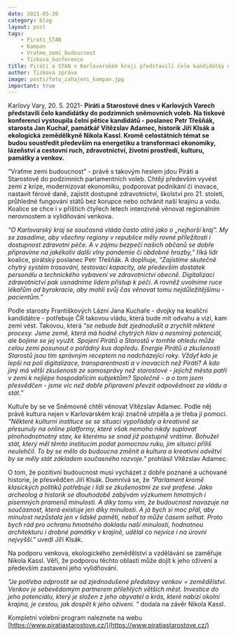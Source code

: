 ```yaml
---
date: 2021-05-20
category: blog
layout: post
tags:
    - Pirati_STAN
    - Kampan
    - Vratme_zemi_budoucnost
    - Tiskova_konference
title: Piráti a STAN v Karlovarském kraji představili čelo kandidátky do sněmovních voleb
author: Tisková zpráva
image: posts/foto_zahajeni_kampan.jpg
important: true
---
```

Karlovy Vary, 20. 5. 2021- **Piráti a Starostové dnes v Karlových Varech představili čelo kandidátky do podzimních sněmovních voleb. Na tiskové konferenci vystoupila čelní pětice kandidátů - poslanec Petr Třešňák, starosta Jan Kuchař, památkář Vítězslav Adamec, historik Jiří Klsák a ekologická zemědělkyně Nikola Kassl. Kromě celostátních témat se budou soustředit především na energetiku a transformaci ekonomiky, lázeňství a cestovní ruch, zdravotnictví, životní prostředí, kulturu, památky a venkov.**

  

“Vraťme zemi budoucnost” - právě s takovým heslem jdou Piráti a Starostové do podzimních parlamentních voleb. Chtějí především vyvést zemi z krize, modernizovat ekonomiku, podporovat podnikání či inovace, nastavit férové daně, zajistit dostupné zdravotnictví, školství pro 21. století, průhledné fungování států bez korupce nebo ochránit naší krajinu a vodu. Koalice se chce i v příštích čtyřech letech intenzivně věnovat regionálním nerovnostem a vylidňování venkova.

  

*“O Karlovarský kraj se současná vláda často otírá jako o „nejhorší kraj“. My se zasadíme, aby všechny regiony v republice měly rovné příležitosti i dostupnost zdravotní péče. A v zájmu bezpečí našich občanů se dobře připravíme na jakékoliv další vlny pandemie či obdobné hrozby,”* říká lídr koalice, pirátský poslanec Petr Třešňák. A doplňuje, 
*“Zajistíme skutečně chytrý systém trasování, testovací kapacity, ale především dostatek personálu a technického vybavení ve zdravotnictví obecně. Digitalizací zdravotnictví pak usnadníme lidem přístup k péči. A rovněž uvolníme ruce lékařům od byrokracie, aby mohli svůj čas věnovat tomu nejdůležitějšímu - pacientům.”*

  

Podle starosty Františkových Lázní Jana Kuchaře - dvojky na koaliční kandidátce - potřebuje ČR takovou vládu, která bude mít odvahu a vizi, kam zemi vést. Takovou, která *“se nebude bát zjednodušit a zrychlit některé procesy. Jsme země, která má hodně chytrých hlav a nesmírný potenciál, ale bojíme se jej využít. Spojení Pirátů a Starostů v tomhle ohledu může celou zemi posunout o pořádný kus dopředu. Energie Pirátů a zkušenosti Starostů jsou tím správným receptem na nadcházející roky. Vždyť kdo je lepší na poli digitalizace, transparentnosti a v inovacích než Piráti? A kdo jiný má větší zkušenosti ze samosprávy než starostové - jejichž města patří v zemi k nejlépe hospodařícím subjektům? Společně - a o tom jsem přesvědčen - jsme víc než dobře připraveni převzít odpovědnost za vládu a stát.”*

  

Kultuře by se ve Sněmovně chtěl věnovat Vítězslav Adamec. Podle něj právě kultura nejen v Karlovarském kraji značně utrpěla a je třeba jí pomoci. *“Některé kulturní instituce se se situací vypořádaly a kreativně se přesunuly na online platformy, které však nemoho nikdy suplovat plnohodnotnotný stav, ke kterému se snad již postupně vrátíme. Bohužel stát, který měl těmto institucím podat pomocnou ruku, jim situaci příliš neulehčil. To by se mělo do budoucna změnit a kultura a kreativní odvětví by se měly stát základem současného rozvoje."* prohlásil Vítězslav Adamec.

  

O tom, že pozitivní budoucnost musí vycházet z dobře poznané a uchované historie, je přesvědčen Jiří Klsák. Domnívá se, že *"Parlament kromě klasických politiků potřebuje i lidi se zkušenostmi ze své profese. Jako archeolog a historik se dlouhodobě zabývám výzkumem hmotných i písemných pramenů minulosti. A díky tomu vím, že budoucnost navazuje na současnost, která existuje jen díky minulosti. A já bych si moc přál, aby minulost nezůstala jen v lidské paměti, neboť ta může časem selhat. Proto bych rád pro ochranu hmotného dokladu naší minulosti, hodnotnou architekturu i drobné památky v krajině, udělal co nejvíce i na úrovni nejvyšší."* uvedl Jiří Klsák.

  
  

Na podporu venkova, ekologického zemědělství a vzdělávání se zaměřuje Nikola Kassl. Věří, že podporou těchto oblastí může dojít k jeho oživení a především zastavení jeho vylidňování.

*"Je potřeba odprostit se od zjednodušené představy venkov = zemědělství. Venkov je sebevědomým partnerem přilehlých větších měst. Investice do jeho potenciálu, který je složen z jeho obyvatel a krás, které nabízí okolní krajina, je cestou, jak dospět k jeho oživení. "* dodala na závěr Nikola Kassl.

  

Kompletní volební program naleznete na webu [https://www.piratiastarostove.cz/](https://www.piratiastarostove.cz/)
